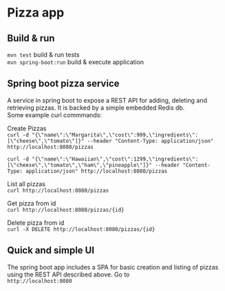 # Pizza app

## Build & run
``mvn test`` build & run tests  
``mvn spring-boot:run`` build & execute application  

## Spring boot pizza service
A service in spring boot to expose a REST API for adding, deleting and retrieving pizzas. It is backed by a simple embedded Redis db.  
Some example curl commmands:

Create Pizzas  
``curl -d "{\"name\":\"Margarita\",\"cost\":999,\"ingredients\":[\"cheese\",\"tomato\"]}" --header "Content-Type: application/json" http://localhost:8080/pizzas``

``curl -d "{\"name\":\"Hawaiian\",\"cost\":1299,\"ingredients\":[\"cheese\",\"tomato\",\"ham\",\"pineapple\"]}" --header "Content-Type: application/json" http://localhost:8080/pizzas``

List all pizzas  
``curl http://localhost:8080/pizzas`` 

Get pizza from id  
``curl http://localhost:8080/pizzas/{id}``

Delete pizza from id  
``curl -X DELETE http://localhost:8080/pizzas/{id}``

## Quick and simple UI
The spring boot app includes a SPA for basic creation and listing of pizzas using the REST API described above. Go to  
``http://localhost:8080``
